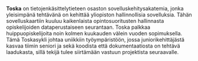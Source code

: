**Toska** on tietojenkäsittelytieteen osaston sovelluskehitysakatemia, jonka
yleisimpänä tehtävänä on kehittää yliopiston hallinnollisia sovelluksia. 
Tähän sovelluskaartiin kuuluu kaikenlaista opintosuoritusten hallinnasta opiskelijoiden
dataperustaiseen seurantaan. Toska palkkaa huippuopiskelijoita noin kolmen kuukauden 
välein vuoden sopimuksella. Tämä Toskasykli johtaa uniikkiin työympäristöön, jossa 
juniorikehittäjästä kasvaa tiimin seniori ja sekä koodista että dokumentaatiosta on 
tehtävä laadukasta, sillä tekijä tulee siirtämään vastuun projektista seuraavalle.

